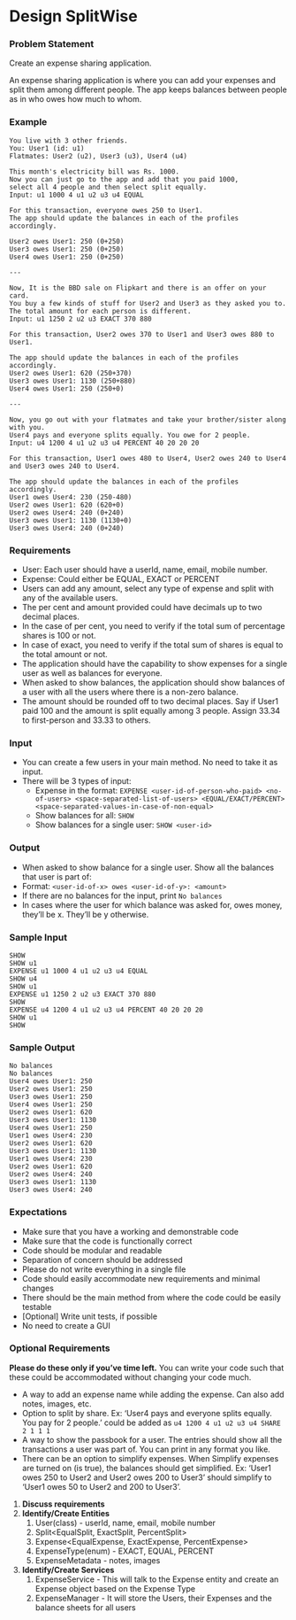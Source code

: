# Design SplitWise

### **Problem Statement**

Create an expense sharing application.

An expense sharing application is where you can add your expenses and split them among different people. The app keeps balances between people as in who owes how much to whom.

### **Example**

```
You live with 3 other friends.
You: User1 (id: u1)
Flatmates: User2 (u2), User3 (u3), User4 (u4)

This month's electricity bill was Rs. 1000.
Now you can just go to the app and add that you paid 1000,
select all 4 people and then select split equally.
Input: u1 1000 4 u1 u2 u3 u4 EQUAL

For this transaction, everyone owes 250 to User1.
The app should update the balances in each of the profiles accordingly.

User2 owes User1: 250 (0+250)
User3 owes User1: 250 (0+250)
User4 owes User1: 250 (0+250)

---

Now, It is the BBD sale on Flipkart and there is an offer on your card.
You buy a few kinds of stuff for User2 and User3 as they asked you to.
The total amount for each person is different.
Input: u1 1250 2 u2 u3 EXACT 370 880

For this transaction, User2 owes 370 to User1 and User3 owes 880 to User1.

The app should update the balances in each of the profiles accordingly.
User2 owes User1: 620 (250+370)
User3 owes User1: 1130 (250+880)
User4 owes User1: 250 (250+0)

---

Now, you go out with your flatmates and take your brother/sister along with you.
User4 pays and everyone splits equally. You owe for 2 people.
Input: u4 1200 4 u1 u2 u3 u4 PERCENT 40 20 20 20

For this transaction, User1 owes 480 to User4, User2 owes 240 to User4 and User3 owes 240 to User4.

The app should update the balances in each of the profiles accordingly.
User1 owes User4: 230 (250-480)
User2 owes User1: 620 (620+0)
User2 owes User4: 240 (0+240)
User3 owes User1: 1130 (1130+0)
User3 owes User4: 240 (0+240)

```

### **Requirements**

- User: Each user should have a userId, name, email, mobile number.
- Expense: Could either be EQUAL, EXACT or PERCENT
- Users can add any amount, select any type of expense and split with any of the available users.
- The per cent and amount provided could have decimals up to two decimal places.
- In the case of per cent, you need to verify if the total sum of percentage shares is 100 or not.
- In case of exact, you need to verify if the total sum of shares is equal to the total amount or not.
- The application should have the capability to show expenses for a single user as well as balances for everyone.
- When asked to show balances, the application should show balances of a user with all the users where there is a non-zero balance.
- The amount should be rounded off to two decimal places. Say if User1 paid 100 and the amount is split equally among 3 people. Assign 33.34 to first-person and 33.33 to others.

### **Input**

- You can create a few users in your main method. No need to take it as input.
- There will be 3 types of input:
    - Expense in the format: `EXPENSE <user-id-of-person-who-paid> <no-of-users> <space-separated-list-of-users> <EQUAL/EXACT/PERCENT> <space-separated-values-in-case-of-non-equal>`
    - Show balances for all: `SHOW`
    - Show balances for a single user: `SHOW <user-id>`

### **Output**

- When asked to show balance for a single user. Show all the balances that user is part of:
- Format: `<user-id-of-x> owes <user-id-of-y>: <amount>`
- If there are no balances for the input, print `No balances`
- In cases where the user for which balance was asked for, owes money, they’ll be x. They’ll be y otherwise.

### **Sample Input**

```
SHOW
SHOW u1
EXPENSE u1 1000 4 u1 u2 u3 u4 EQUAL
SHOW u4
SHOW u1
EXPENSE u1 1250 2 u2 u3 EXACT 370 880
SHOW
EXPENSE u4 1200 4 u1 u2 u3 u4 PERCENT 40 20 20 20
SHOW u1
SHOW

```

### **Sample Output**

```
No balances
No balances
User4 owes User1: 250
User2 owes User1: 250
User3 owes User1: 250
User4 owes User1: 250
User2 owes User1: 620
User3 owes User1: 1130
User4 owes User1: 250
User1 owes User4: 230
User2 owes User1: 620
User3 owes User1: 1130
User1 owes User4: 230
User2 owes User1: 620
User2 owes User4: 240
User3 owes User1: 1130
User3 owes User4: 240
```

### **Expectations**

- Make sure that you have a working and demonstrable code
- Make sure that the code is functionally correct
- Code should be modular and readable
- Separation of concern should be addressed
- Please do not write everything in a single file
- Code should easily accommodate new requirements and minimal changes
- There should be the main method from where the code could be easily testable
- [Optional] Write unit tests, if possible
- No need to create a GUI

### **Optional Requirements**

**Please do these only if you’ve time left.** You can write your code such that these could be accommodated without changing your code much.

- A way to add an expense name while adding the expense. Can also add notes, images, etc.
- Option to split by share. Ex: ‘User4 pays and everyone splits equally. You pay for 2 people.’ could be added as `u4 1200 4 u1 u2 u3 u4 SHARE 2 1 1 1`
- A way to show the passbook for a user. The entries should show all the transactions a user was part of. You can print in any format you like.
- There can be an option to simplify expenses. When Simplify expenses are turned on (is true), the balances should get simplified. Ex: ‘User1 owes 250 to User2 and User2 owes 200 to User3’ should simplify to ‘User1 owes 50 to User2 and 200 to User3’.

1. **Discuss requirements**
2. **Identify/Create Entities**
    1. User(class) - userId, name, email, mobile number
    2. Split<EqualSplit, ExactSplit, PercentSplit>
    3. Expense<EqualExpense, ExactExpense, PercentExpense>
    4. ExpenseType(enum) - EXACT, EQUAL, PERCENT
    5. ExpenseMetadata - notes, images
3. **Identify/Create Services**
    1. ExpenseService - This will talk to the Expense entity and create an Expense object based on the Expense Type
    2. ExpenseManager - It will store the Users, their Expenses and the balance sheets for all users